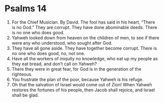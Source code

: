 ﻿
# Psalms 14
1. For the Chief Musician. By David. The fool has said in his heart, “There is no God.” They are corrupt. They have done abominable deeds. There is no one who does good. 
2. Yahweh looked down from heaven on the children of men, to see if there were any who understood, who sought after God. 
3. They have all gone aside. They have together become corrupt. There is no one who does good, no, not one. 
4. Have all the workers of iniquity no knowledge, who eat up my people as they eat bread, and don’t call on Yahweh? 
5. There they were in great fear, for God is in the generation of the righteous. 
6. You frustrate the plan of the poor, because Yahweh is his refuge. 
7. Oh that the salvation of Israel would come out of Zion! When Yahweh restores the fortunes of his people, then Jacob shall rejoice, and Israel shall be glad. 
